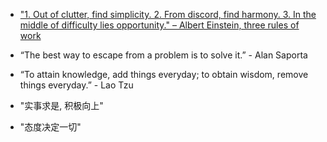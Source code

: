 + ["1. Out of clutter, find simplicity. 2. From discord, find harmony. 3. In the middle of difficulty lies opportunity." – Albert Einstein, three rules of work](https://www.zenspider.com/ryan/Quotes.html)

+ “The best way to escape from a problem is to solve it.” - Alan Saporta

+ “To attain knowledge, add things everyday; to obtain wisdom, remove things everyday.” - Lao Tzu

+ "实事求是, 积极向上"

+ "态度决定一切"
